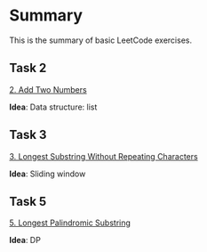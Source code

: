 # Summary

This is the summary of basic LeetCode exercises.

## Task 2

[2. Add Two Numbers](https://leetcode-cn.com/problems/add-two-numbers/)

**Idea**: Data structure: list

## Task 3

[3. Longest Substring Without Repeating Characters](https://leetcode-cn.com/problems/longest-substring-without-repeating-characters/)

**Idea**: Sliding window

## Task 5

[5. Longest Palindromic Substring](https://leetcode-cn.com/problems/longest-palindromic-substring/)

**Idea**: DP
